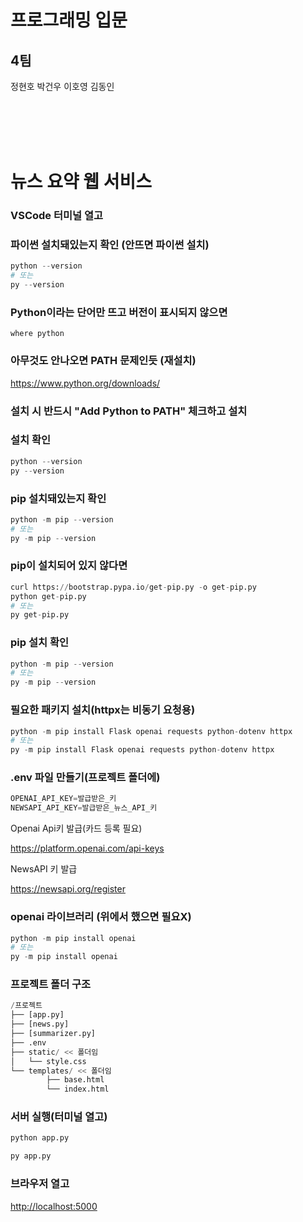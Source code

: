 # 프로그래밍 입문

## 4팀

정현호 박건우 이호영 김동인

<br><br><br><br>

# 뉴스 요약 웹 서비스

### VSCode 터미널 열고

### 파이썬 설치돼있는지 확인 (안뜨면 파이썬 설치)

```python
python --version
# 또는
py --version
```

### Python이라는 단어만 뜨고 버전이 표시되지 않으면
```
where python 
```
### 아무것도 안나오면 PATH 문제인듯 (재설치)
https://www.python.org/downloads/
### 설치 시 반드시 "Add Python to PATH" 체크하고 설치

### 설치 확인
```python
python --version
py --version
```

### pip 설치돼있는지 확인

```python
python -m pip --version
# 또는
py -m pip --version
```

### pip이 설치되어 있지 않다면

```python
curl https://bootstrap.pypa.io/get-pip.py -o get-pip.py
python get-pip.py
# 또는
py get-pip.py
```

### pip 설치 확인

```python
python -m pip --version
# 또는
py -m pip --version
```

### 필요한 패키지 설치(httpx는 비동기 요청용)

```python
python -m pip install Flask openai requests python-dotenv httpx
# 또는
py -m pip install Flask openai requests python-dotenv httpx
```

### .env 파일 만들기(프로젝트 폴더에)

```python
OPENAI_API_KEY=발급받은_키
NEWSAPI_API_KEY=발급받은_뉴스_API_키
```

Openai Api키 발급(카드 등록 필요)

https://platform.openai.com/api-keys

NewsAPI 키 발급

https://newsapi.org/register

### openai 라이브러리 (위에서 했으면 필요X)

```python
python -m pip install openai
# 또는
py -m pip install openai
```

### 프로젝트 폴더 구조

```python
/프로젝트
├── [app.py]
├── [news.py]
├── [summarizer.py]
├── .env
├── static/ << 폴더임
│   └── style.css
└── templates/ << 폴더임
		├── base.html
		└── index.html
```

### 서버 실행(터미널 열고)

```python
python app.py

py app.py
```

### 브라우저 열고

[http://localhost:5000](http://localhost:5000/)
